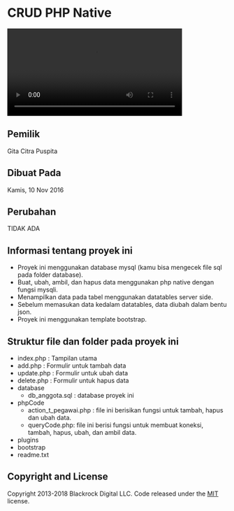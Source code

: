 # CRUD PHP Native
<video width="400" controls>
  <source src="video/CRUD-PHP-Native-1.mp4" type="video/mp4">
</video>

## Pemilik
Gita Citra Puspita
## Dibuat Pada
Kamis, 10 Nov 2016

## Perubahan
TIDAK ADA

## Informasi tentang proyek ini
- Proyek ini menggunakan database mysql (kamu bisa mengecek file sql pada folder database).
- Buat, ubah, ambil, dan hapus data menggunakan php native dengan fungsi mysqli.
- Menampilkan data pada tabel menggunakan datatables server side.
- Sebelum memasukan data kedalam datatables, data diubah dalam bentu json.
- Proyek ini menggunakan template bootstrap.

## Struktur file dan folder pada proyek ini

- index.php : Tampilan utama
- add.php : Formulir untuk tambah data
- update.php : Formulir untuk ubah data
- delete.php : Formulir untuk hapus data
- database
	- db_anggota.sql : database proyek ini
- phpCode
	- action_t_pegawai.php : file ini berisikan fungsi untuk tambah, hapus dan ubah data.
	- queryCode.php: file ini berisi fungsi untuk membuat koneksi, tambah, hapus, ubah, dan ambil data. 
- plugins
- bootstrap
- readme.txt


## Copyright and License

Copyright 2013-2018 Blackrock Digital LLC. Code released under the [MIT](https://github.com/BlackrockDigital/startbootstrap-stylish-portfolio/blob/gh-pages/LICENSE) license.
